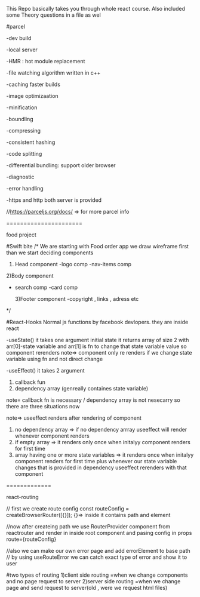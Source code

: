 This Repo basically takes you through whole react course.
Also included some Theory questions in a file as wel

#parcel

-dev build

-local server

-HMR : hot module replacement

-file watching algorithm written in c++

-caching faster builds

-image optimizaation

-minification

-boundling

-compressing

-consistent hashing

-code splitting

-differential bundling: support older browser

-diagnostic

-error handling

-https and http both server is provided

//https://parceljs.org/docs/ => for more parcel info

======================

food project

#Swift bite
/\*
We are starting with Food order app
we draw wireframe first
than we start deciding components

1. Head component
   -logo comp
   -nav-items comp

2)Body component

- search comp
  -card comp

  3)Footer component
  -copyright , links , adress etc

\*/

#React-Hooks
Normal js functions by facebook devlopers.
they are inside react

-useState()
it takes one argument initial state
it returns array of size 2 with arr[0]-state variable and arr[1] is fn to change that state variable value so component rerenders
note=> component only re renders if we change state variable using fn and not direct change

-useEffect()
it takes 2 argument

1. callback fun
2. dependency array (genreally containes state variable)

note= callback fn is necessary / dependency array is not nesecarry
so there are three situations now

note=> useeffect renders after rendering of component

1. no dependency array
   => if no dependency arrray useeffect will render whenever component renders
2. if empty array
   => it renders only once when initalyy component renders for first time
3. array having one or more state variables
   => it renders once when initalyy component renders for first time plus
   whenever our state variable changes that is provided in dependency
   useeffect rerenders with that component

=============

react-routing

// first we create route config
const routeConfig = createBrowserRouter([{}]);
{}=> inside it contains path and element

//now after createing path
we use RouterProvider component from reactrouter and render in inside root component and pasing config in props route={routeConfig}

//also we can make our own error page and add errorElement to base path
// by using useRouteError we can catch exact type of error and show it to user

#two types of routing
1)client side routing
=when we change components and no page request to server
2)server side routing
=when we change page and send request to server(old , were we request html files)

